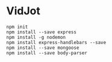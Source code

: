 # VidJot
```npm init```<br />
```npm install --save express```<br />
```npm install -g nodemon```<br />
```npm install express-handlebars --save```<br />
```npm install --save mongoose```<br />
```npm install --save body-parser```<br />